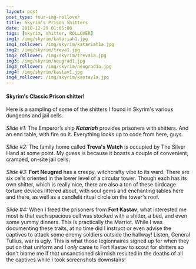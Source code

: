 ```yaml
---
layout: post
post_type: four-img-rollover
title: Skyrim's Prison Shitters
date: 2018-12-29 01:05:00
tags: [skyrim, shitter, ROLLOVER]
img1: /img/skyrim/katariah1.jpg
img1_rollover: /img/skyrim/katariah1a.jpg
img2: /img/skyrim/treva1.jpg
img2_rollover: /img/skyrim/treva1a.jpg
img3: /img/skyrim/neugrad1.jpg
img3_rollover: /img/skyrim/neugrad1a.jpg
img4: /img/skyrim/kastav1.jpg
img4_rollover: /img/skyrim/kastav1a.jpg
---
```

#### Skyrim's Classic Prison shitter!

Here is a sampling of some of the shitters I found in Skyrim's various dungeons and jail cells.
<br><br>
*Slide #1:* The Emperor’s ship ***Katariah*** provides prisoners with shitters. And an end table, with fire on it. Everything looks up to code from here, guys.
<br><br>
*Slide #2:* The family home called **Treva's Watch** is occupied by The Silver Hand at some point. My guess is because it boasts a couple of convenient, cramped, on-site jail cells.
<br><br>
*Slide #3:* **Fort Neugrad** has a creepy, witchcrafty vibe to its ward. There are six cells oriented in the lower level of a circular tower. Though each has its own shitter, which is really nice, there are also a ton of these birdcage torture devices littered about, with soul gems and enchanting tables here and there, as well as a candlelit ritual circle on the tower's roof.
<br><br>
*Slide #4:* When I freed the prisoners from **Fort Kastav**, what interested me most is that each spacious cell was stocked with a shitter, a bed, and even some yummy dinners. This is practically the Marriot. While I was documenting these traits, at no time did I instruct or even advise the captives to attack some enemy soldiers outside the hallway! Listen, General Tullius, war is ugly. This is what those legionnaires signed up for when they put on that uniform and I *only* came to Fort Kastav to scout for shitters so don't blame me if that unsanctioned skirmish resulted in the deaths of all the captives while I took screenshots downstairs!
